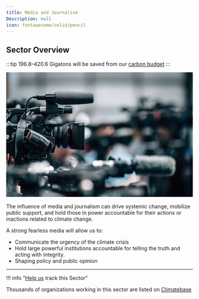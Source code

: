 ```yaml
---
title: Media and Journalism
Description: null
icon: fontawesome/solid/pencil
---
```


## Sector Overview

:::tip 196.8–420.6 Gigatons will be saved from our [carbon budget](../glossary/#carbon-budget)
:::

![](/../static/img/journalism.jpg)

The influence of media and journalism can drive systemic change, mobilize public support, and hold those in power accountable for their actions or inactions related to climate change.

A strong fearless media will allow us to:

* Communicate the urgency of the climate crisis
* Hold large powerful institutions accountable for telling the truth and acting with integrity.
* Shaping policy and public opinion

- - -

!!! info "[Help us](../../contribute) track this Sector"

Thousands of organizations working in this sector are listed on [Climatebase](https://climatebase.org/organizations)